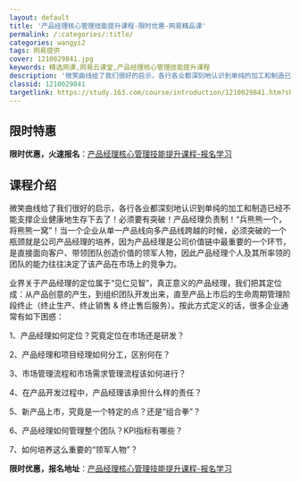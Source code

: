 ```yaml
---
layout: default
title: '产品经理核心管理技能提升课程-限时优惠-网易精品课'
permalink: /:categories/:title/
categories: wangyi2
tags: 网易提供
cover: 1210029841.jpg
keywords: 精选网课,网易云课堂,产品经理核心管理技能提升课程
description: '微笑曲线给了我们很好的启示，各行各业都深刻地认识到单纯的加工和制造已经不能支撑企业健康地生存下去了！必须要有突破！产品经'
classid: 1210029841
targetlink: https://study.163.com/course/introduction/1210029841.htm?share=1&shareId=1025206652&utm_campaign=share&utm_medium=iphoneShare&utm_source=&utm_u=1025206652
---
```


## 限时特惠

**限时优惠，火速报名**：[产品经理核心管理技能提升课程-报名学习](https://study.163.com/course/introduction/1210029841.htm?share=1&shareId=1025206652&utm_campaign=share&utm_medium=iphoneShare&utm_source=&utm_u=1025206652)

## 课程介绍

微笑曲线给了我们很好的启示，各行各业都深刻地认识到单纯的加工和制造已经不能支撑企业健康地生存下去了！必须要有突破！产品经理负责制！“兵熊熊一个，将熊熊一窝”！当一个企业从单一产品线向多产品线跨越的时候，必须突破的一个瓶颈就是公司产品经理的培养，因为产品经理是公司价值链中最重要的一个环节，是直接面向客户、带领团队创造价值的领军人物，因此产品经理个人及其所率领的团队的能力往往决定了该产品在市场上的竞争力。

业界关于产品经理的定位属于“见仁见智”，真正意义的产品经理，我们把其定位成：从产品创意的产生，到组织团队开发出来，直至产品上市后的生命周期管理阶段终止（终止生产、终止销售 & 终止售后服务）。按此方式定义的话，很多企业通常有如下困惑：

1、产品经理如何定位？究竟定位在市场还是研发？

2、产品经理和项目经理如何分工，区别何在？

3、市场管理流程和市场需求管理流程该如何进行？

4、在产品开发过程中，产品经理该承担什么样的责任？

5、新产品上市，究竟是一个特定的点？还是“组合拳”？

6、产品经理如何管理整个团队？KPI指标有哪些？

7、如何培养这么重要的“领军人物”？

**限时优惠，报名地址**：[产品经理核心管理技能提升课程-报名学习](https://study.163.com/course/introduction/1210029841.htm?share=1&shareId=1025206652&utm_campaign=share&utm_medium=iphoneShare&utm_source=&utm_u=1025206652)

